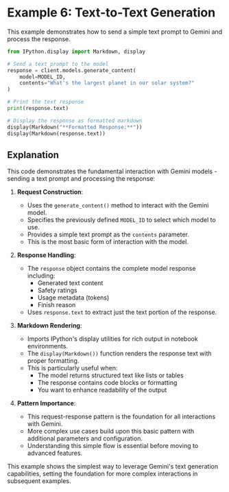 # Example 6: Text-to-Text Generation

This example demonstrates how to send a simple text prompt to Gemini and process the response.

```python
from IPython.display import Markdown, display

# Send a text prompt to the model
response = client.models.generate_content(
    model=MODEL_ID,
    contents="What's the largest planet in our solar system?"
)

# Print the text response
print(response.text)

# Display the response as formatted markdown
display(Markdown("**Formatted Response:**"))
display(Markdown(response.text))
```

## Explanation

This code demonstrates the fundamental interaction with Gemini models - sending a text prompt and processing the response:

1. **Request Construction**:

   - Uses the `generate_content()` method to interact with the Gemini model.
   - Specifies the previously defined `MODEL_ID` to select which model to use.
   - Provides a simple text prompt as the `contents` parameter.
   - This is the most basic form of interaction with the model.

2. **Response Handling**:

   - The `response` object contains the complete model response including:
     - Generated text content
     - Safety ratings
     - Usage metadata (tokens)
     - Finish reason
   - Uses `response.text` to extract just the text portion of the response.

3. **Markdown Rendering**:

   - Imports IPython's display utilities for rich output in notebook environments.
   - The `display(Markdown())` function renders the response text with proper formatting.
   - This is particularly useful when:
     - The model returns structured text like lists or tables
     - The response contains code blocks or formatting
     - You want to enhance readability of the output

4. **Pattern Importance**:
   - This request-response pattern is the foundation for all interactions with Gemini.
   - More complex use cases build upon this basic pattern with additional parameters and configuration.
   - Understanding this simple flow is essential before moving to advanced features.

This example shows the simplest way to leverage Gemini's text generation capabilities, setting the foundation for more complex interactions in subsequent examples.
